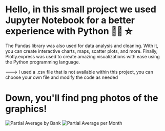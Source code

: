 # Hello, in this small project we used Jupyter Notebook for a better experience with Python 🐍🐍 ⛥
The Pandas library was also used for data analysis and cleaning. 
With it, you can create interactive charts, maps, scatter plots, and more.
Finally, Plotly.express was used to create amazing visualizations with ease using the Python programming language.

---> I used a .csv file that is not available within this project, you can choose your own file and modify the code as needed

# Down, you'll find png photos of the graphics!

![Partial Average by Bank](https://github.com/nicholetzs/PythonAnalysis/blob/master/images/Partial%20average%20by%20bank)
![Partial Average per Month](https://github.com/nicholetzs/PythonAnalysis/blob/master/images/Partial%20average%20per%20month)

